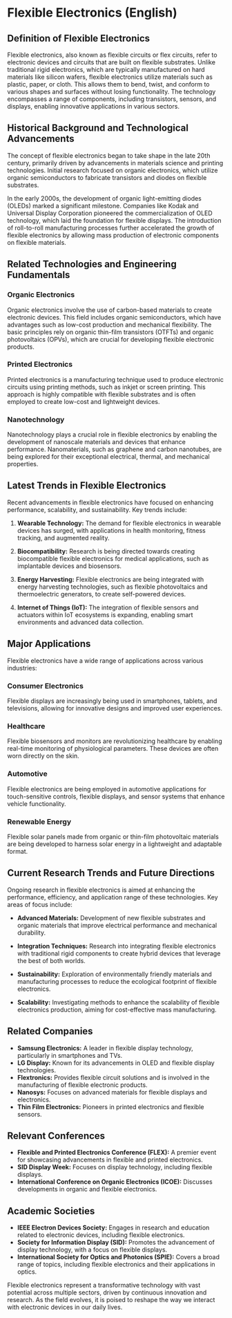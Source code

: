 # Flexible Electronics (English)

## Definition of Flexible Electronics

Flexible electronics, also known as flexible circuits or flex circuits, refer to electronic devices and circuits that are built on flexible substrates. Unlike traditional rigid electronics, which are typically manufactured on hard materials like silicon wafers, flexible electronics utilize materials such as plastic, paper, or cloth. This allows them to bend, twist, and conform to various shapes and surfaces without losing functionality. The technology encompasses a range of components, including transistors, sensors, and displays, enabling innovative applications in various sectors.

## Historical Background and Technological Advancements

The concept of flexible electronics began to take shape in the late 20th century, primarily driven by advancements in materials science and printing technologies. Initial research focused on organic electronics, which utilize organic semiconductors to fabricate transistors and diodes on flexible substrates. 

In the early 2000s, the development of organic light-emitting diodes (OLEDs) marked a significant milestone. Companies like Kodak and Universal Display Corporation pioneered the commercialization of OLED technology, which laid the foundation for flexible displays. The introduction of roll-to-roll manufacturing processes further accelerated the growth of flexible electronics by allowing mass production of electronic components on flexible materials.

## Related Technologies and Engineering Fundamentals

### Organic Electronics

Organic electronics involve the use of carbon-based materials to create electronic devices. This field includes organic semiconductors, which have advantages such as low-cost production and mechanical flexibility. The basic principles rely on organic thin-film transistors (OTFTs) and organic photovoltaics (OPVs), which are crucial for developing flexible electronic products.

### Printed Electronics

Printed electronics is a manufacturing technique used to produce electronic circuits using printing methods, such as inkjet or screen printing. This approach is highly compatible with flexible substrates and is often employed to create low-cost and lightweight devices. 

### Nanotechnology

Nanotechnology plays a crucial role in flexible electronics by enabling the development of nanoscale materials and devices that enhance performance. Nanomaterials, such as graphene and carbon nanotubes, are being explored for their exceptional electrical, thermal, and mechanical properties.

## Latest Trends in Flexible Electronics

Recent advancements in flexible electronics have focused on enhancing performance, scalability, and sustainability. Key trends include:

1. **Wearable Technology:** The demand for flexible electronics in wearable devices has surged, with applications in health monitoring, fitness tracking, and augmented reality.
  
2. **Biocompatibility:** Research is being directed towards creating biocompatible flexible electronics for medical applications, such as implantable devices and biosensors.

3. **Energy Harvesting:** Flexible electronics are being integrated with energy harvesting technologies, such as flexible photovoltaics and thermoelectric generators, to create self-powered devices.

4. **Internet of Things (IoT):** The integration of flexible sensors and actuators within IoT ecosystems is expanding, enabling smart environments and advanced data collection.

## Major Applications

Flexible electronics have a wide range of applications across various industries:

### Consumer Electronics

Flexible displays are increasingly being used in smartphones, tablets, and televisions, allowing for innovative designs and improved user experiences.

### Healthcare

Flexible biosensors and monitors are revolutionizing healthcare by enabling real-time monitoring of physiological parameters. These devices are often worn directly on the skin.

### Automotive

Flexible electronics are being employed in automotive applications for touch-sensitive controls, flexible displays, and sensor systems that enhance vehicle functionality.

### Renewable Energy

Flexible solar panels made from organic or thin-film photovoltaic materials are being developed to harness solar energy in a lightweight and adaptable format.

## Current Research Trends and Future Directions

Ongoing research in flexible electronics is aimed at enhancing the performance, efficiency, and application range of these technologies. Key areas of focus include:

- **Advanced Materials:** Development of new flexible substrates and organic materials that improve electrical performance and mechanical durability.
  
- **Integration Techniques:** Research into integrating flexible electronics with traditional rigid components to create hybrid devices that leverage the best of both worlds.

- **Sustainability:** Exploration of environmentally friendly materials and manufacturing processes to reduce the ecological footprint of flexible electronics.

- **Scalability:** Investigating methods to enhance the scalability of flexible electronics production, aiming for cost-effective mass manufacturing.

## Related Companies

- **Samsung Electronics:** A leader in flexible display technology, particularly in smartphones and TVs.
- **LG Display:** Known for its advancements in OLED and flexible display technologies.
- **Flextronics:** Provides flexible circuit solutions and is involved in the manufacturing of flexible electronic products.
- **Nanosys:** Focuses on advanced materials for flexible displays and electronics.
- **Thin Film Electronics:** Pioneers in printed electronics and flexible sensors.

## Relevant Conferences

- **Flexible and Printed Electronics Conference (FLEX):** A premier event for showcasing advancements in flexible and printed electronics.
- **SID Display Week:** Focuses on display technology, including flexible displays.
- **International Conference on Organic Electronics (ICOE):** Discusses developments in organic and flexible electronics.

## Academic Societies

- **IEEE Electron Devices Society:** Engages in research and education related to electronic devices, including flexible electronics.
- **Society for Information Display (SID):** Promotes the advancement of display technology, with a focus on flexible displays.
- **International Society for Optics and Photonics (SPIE):** Covers a broad range of topics, including flexible electronics and their applications in optics.

Flexible electronics represent a transformative technology with vast potential across multiple sectors, driven by continuous innovation and research. As the field evolves, it is poised to reshape the way we interact with electronic devices in our daily lives.